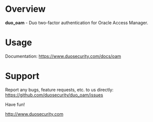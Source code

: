 # Overview

**duo_oam** - Duo two-factor authentication for Oracle Access Manager.

# Usage

Documentation: <https://www.duosecurity.com/docs/oam>

# Support

Report any bugs, feature requests, etc. to us directly:
<https://github.com/duosecurity/duo_oam/issues>

Have fun!

<http://www.duosecurity.com>
